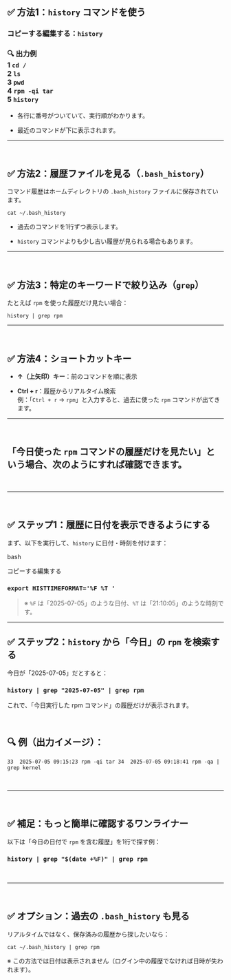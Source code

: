 ## ✅ 方法1：`history` コマンドを使う


### コピーする編集する：`history` 

### 🔍 出力例 <br> 1 `cd /` <br>    2 `ls` <br> 3 `pwd`  <br> 4 `rpm -qi tar` <br>  5 `history` 

-   各行に番号がついていて、実行順がわかります。
    
-   最近のコマンドが下に表示されます。
    

----------

<br>

## ✅ 方法2：履歴ファイルを見る（`.bash_history`）

コマンド履歴はホームディレクトリの `.bash_history` ファイルに保存されています。

`cat ~/.bash_history` 

-   過去のコマンドを1行ずつ表示します。
    
-   `history` コマンドよりも少し古い履歴が見られる場合もあります。
    

----------

<br>

## ✅ 方法3：特定のキーワードで絞り込み（`grep`）

たとえば `rpm` を使った履歴だけ見たい場合：

`history | grep rpm` 

----------

<br>

## ✅ 方法4：ショートカットキー

-   **↑（上矢印）キー**：前のコマンドを順に表示
    
-   **Ctrl + r**：履歴からリアルタイム検索  
    例：「`Ctrl + r` → `rpm`」と入力すると、過去に使った `rpm` コマンドが出てきます。
    

----------

<br>


## 「**今日使った `rpm` コマンドの履歴だけを見たい**」という場合、次のようにすれば確認できます。

<br>

----------

<br>

## ✅ ステップ1：履歴に日付を表示できるようにする

まず、以下を実行して、`history` に日付・時刻を付けます：

bash

コピーする編集する

### `export HISTTIMEFORMAT='%F %T '` 

> ※ `%F` は「2025-07-05」のような日付、`%T` は「21:10:05」のような時刻です。

----------

## ✅ ステップ2：`history` から「今日」の `rpm` を検索する

今日が「2025-07-05」だとすると：


### `history | grep "2025-07-05" | grep rpm` 

これで、「今日実行した rpm コマンド」の履歴だけが表示されます。

<br>

## 🔍 例（出力イメージ）：


 `33  2025-07-05 09:15:23 rpm -qi tar
  34  2025-07-05 09:18:41 rpm -qa | grep kernel` 

<br>

----------

<br>

## ✅ 補足：もっと簡単に確認するワンライナー

以下は「今日の日付で `rpm` を含む履歴」を1行で探す例：


### `history | grep "$(date +%F)" | grep rpm` 

<br>

----------

<br>

## ✅ オプション：過去の `.bash_history` も見る

リアルタイムではなく、保存済みの履歴から探したいなら：

`cat ~/.bash_history | grep rpm` 

※ この方法では日付は表示されません（ログイン中の履歴でなければ日時が失われます）。
